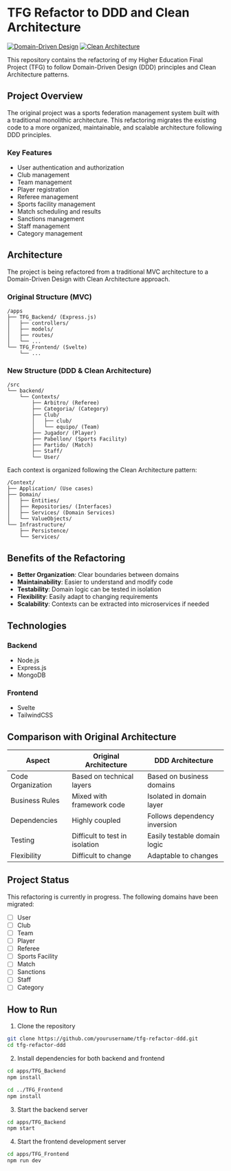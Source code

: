 # TFG Refactor to DDD and Clean Architecture

[![Domain-Driven Design](https://img.shields.io/badge/Architecture-Domain%20Driven%20Design-brightgreen)](https://en.wikipedia.org/wiki/Domain-driven_design)
[![Clean Architecture](https://img.shields.io/badge/Pattern-Clean%20Architecture-blue)](https://blog.cleancoder.com/uncle-bob/2012/08/13/the-clean-architecture.html)

This repository contains the refactoring of my Higher Education Final Project (TFG) to follow Domain-Driven Design (DDD) principles and Clean Architecture patterns.

## Project Overview

The original project was a sports federation management system built with a traditional monolithic architecture. This refactoring migrates the existing code to a more organized, maintainable, and scalable architecture following DDD principles.

### Key Features

- User authentication and authorization
- Club management
- Team management
- Player registration
- Referee management
- Sports facility management
- Match scheduling and results
- Sanctions management
- Staff management
- Category management

## Architecture

The project is being refactored from a traditional MVC architecture to a Domain-Driven Design with Clean Architecture approach.

### Original Structure (MVC)

```
/apps
├── TFG_Backend/ (Express.js)
│   ├── controllers/
│   ├── models/
│   ├── routes/
│   └── ...
└── TFG_Frontend/ (Svelte)
    └── ...
```

### New Structure (DDD & Clean Architecture)

```
/src
└── backend/
    └── Contexts/
        ├── Arbitro/ (Referee)
        ├── Categoria/ (Category)
        ├── Club/
        │   ├── club/
        │   └── equipo/ (Team)
        ├── Jugador/ (Player)
        ├── Pabellon/ (Sports Facility)
        ├── Partido/ (Match)
        ├── Staff/
        └── User/
```

Each context is organized following the Clean Architecture pattern:

```
/Context/
├── Application/ (Use cases)
├── Domain/
│   ├── Entities/
│   ├── Repositories/ (Interfaces)
│   ├── Services/ (Domain Services)
│   └── ValueObjects/
└── Infrastructure/
    ├── Persistence/
    └── Services/
```

## Benefits of the Refactoring

- **Better Organization**: Clear boundaries between domains
- **Maintainability**: Easier to understand and modify code
- **Testability**: Domain logic can be tested in isolation
- **Flexibility**: Easily adapt to changing requirements
- **Scalability**: Contexts can be extracted into microservices if needed

## Technologies

### Backend
- Node.js
- Express.js
- MongoDB

### Frontend
- Svelte
- TailwindCSS

## Comparison with Original Architecture

| Aspect | Original Architecture | DDD Architecture |
|--------|----------------------|-----------------|
| Code Organization | Based on technical layers | Based on business domains |
| Business Rules | Mixed with framework code | Isolated in domain layer |
| Dependencies | Highly coupled | Follows dependency inversion |
| Testing | Difficult to test in isolation | Easily testable domain logic |
| Flexibility | Difficult to change | Adaptable to changes |

## Project Status

This refactoring is currently in progress. The following domains have been migrated:

- [ ] User
- [ ] Club
- [ ] Team
- [ ] Player
- [ ] Referee
- [ ] Sports Facility
- [ ] Match
- [ ] Sanctions
- [ ] Staff
- [ ] Category

## How to Run

1. Clone the repository
```bash
git clone https://github.com/yourusername/tfg-refactor-ddd.git
cd tfg-refactor-ddd
```

2. Install dependencies for both backend and frontend
```bash
cd apps/TFG_Backend
npm install

cd ../TFG_Frontend
npm install
```

3. Start the backend server
```bash
cd apps/TFG_Backend
npm start
```

4. Start the frontend development server
```bash
cd apps/TFG_Frontend
npm run dev
```
